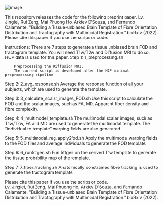![image](https://user-images.githubusercontent.com/16005941/188344220-2a042d96-a471-4e5c-9d00-dd80ddf53835.png)


This repository releases the code for the following preprint paper.
Lv, Jinglei, Rui Zeng, Mai Phuong Ho, Arkiev D'Souza, and Fernando Calamante. "Building a Tissue-unbiased Brain Template of Fibre Orientation Distribution and Tractography with Multimodal Registration." bioRxiv (2022).
Please cite this paper if you use the scrips or code.

Instructions:
There are 7 steps to generate a tissue unbiased brain FOD and tractogram template. You will need T1w/T2w and Diffusion MRI to do so. HCP data is used for this paper.
Step 1: 1_preprocessing.sh

        Preprocessing the Diffusion MRI. 
        The current script is developed after the HCP minimal preprocessing pipeline.
        
Step 2: 2_avg_response.sh
        Average the response function of all your subjects, which are used to generate the template.

Step 3: 3_calculate_scalar_images_FOD.sh
       Use this script to calculate the FOD and the scalar images, such as FA, MD, Apparent fiber density and fibre complexity.
       
Step 4: 4_multimodel_template.sh
       The multimodal scalar images, such as T1w/T2w, FA and MD are used to generate the multimodal template. The “individual to template” warping fields are also generated.
       
Step 5: 5_multimodal_reg_apply2fod.sh
       Apply the multimodal warping fields to the FOD files and average individuals to generate the FOD template.
       
Step 6: 6_run5ttgen.sh
       Run 5ttgen on the derived T1w template to generate the tissue probability map of the template.
       
Step 7: 7_fiber_tracking.sh
      Anatomically constrained fibre tracking is used to generate the tractogram template.

Please cite this paper if you use the scrips or code.     
Lv, Jinglei, Rui Zeng, Mai Phuong Ho, Arkiev D'Souza, and Fernando Calamante. "Building a Tissue-unbiased Brain Template of Fibre Orientation Distribution and Tractography with Multimodal Registration." bioRxiv (2022).
